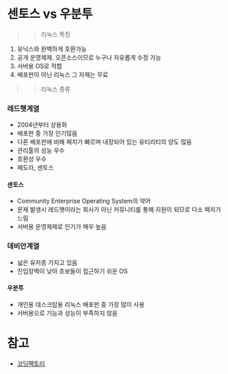 # 센토스 vs 우분투

>> 리눅스 특징
1. 유닉스와 완벽하게 호환가능
2. 공개 운영체제. 오픈소스이므로 누구나 자유롭게 수정 가능
3. 서버용 OS로 적합
4. 배포판이 아닌 리눅스 그 자체는 무료

>> 리눅스 종류
### 레드햇계열
- 2004년부터 상용화
- 배포판 중 가장 인기많음
- 다른 배포판에 비해 패치가 빠르며 내장되어 있는 유티리티의 양도 많음
- 관리툴의 성능 우수
- 호환성 우수
- 페도라, 센토스

#### 센토스
- Community Enterprise Operating System의 약어
- 문제 발생시 레드햇이라는 회사가 아닌 커뮤니티를 통해 지원이 되므로 다소 패치가 느림
- 서버용 운영체제로 인기가 매우 높음

### 데비안계열
- 넓은 유저층 가지고 있음
- 진입장벽이 낮아 초보들이 접근하기 쉬운 OS

#### 우분투
- 개인용 데스크탑용 리눅스 배포판 중 가장 많이 사용
- 서버용으로 기능과 성능이 부족하지 않음

# 참고
- [코딩팩토리](https://coding-factory.tistory.com/318)